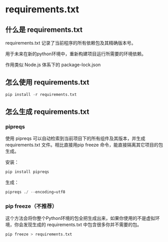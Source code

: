 # requirements.txt

## 什么是 requirements.txt

requirements.txt 记录了当前程序的所有依赖包及其精确版本号。

用于未来在新的python环境中，重新构建项目运行所需要的环境依赖。

作用类似 Node.js 体系下的 package-lock.json

## 怎么使用 requirements.txt

~~~python
pip install -r requirements.txt 
~~~

## 怎么生成 requirements.txt

### pipreqs

使用 pipreqs 可以自动检索到当前项目下的所有组件及其版本，并生成 requirements.txt 文件。相比直接用pip freeze 命令，能直接隔离其它项目的包生成。

安装：
~~~python
pip install pipreqs
~~~

生成：
~~~python
pipreqs ./ --encoding=utf8
~~~

### pip freeze（不推荐）

这个方法会将你整个Python环境的包全把生成出来，如果你使用的不是虚拟环境，你会发现生成的 requirements.txt 中包含很多你并不需要的包。

~~~python
pip freeze > requirements.txt
~~~